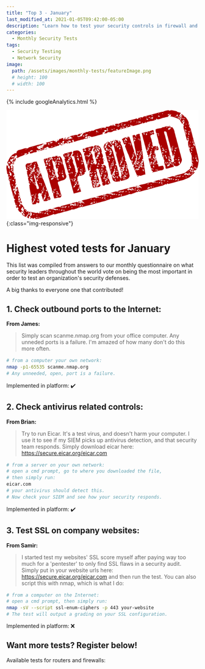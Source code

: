 ```yaml
---
title: "Top 3 - January"
last_modified_at: 2021-01-05T09:42:00-05:00
description: "Learn how to test your security controls in firewall and routers using your command line"
categories:
  - Monthly Security Tests
tags:
  - Security Testing
  - Network Security
image:
  path: /assets/images/monthly-tests/featureImage.png
  # height: 100
  # width: 100
---
```

<!-- Google analytics -->
{% include googleAnalytics.html %}
<!-- leadfeeder analytics -->
<!-- {% include leadfeederAnalytics.html %} -->

![feature image](/assets/images/monthly-tests/featureImage.png){:class="img-responsive"}

# Highest voted tests for January
This list was compiled from answers to our monthly questionnaire on what security leaders throughout the world vote on being the most important in order to test an organization's security defenses. 

A big thanks to everyone one that contributed!

## 1. Check outbound ports to the Internet: 
**From James:**
>Simply scan scanme.nmap.org from your office computer. Any unneded ports is a failure. I'm amazed of how many don't do this more often.

```bash
# from a computer your own network:
nmap -p1-65535 scanme.nmap.org
# Any unneeded, open, port is a failure.
```
Implemented in platform: :heavy_check_mark:

## 2. Check antivirus related controls:
**From Brian:**
>Try to run Eicar. It's a test virus, and doesn't harm your computer. I use it to see if my SIEM picks up antivirus detection, and that security team responds.
Simply download eicar here: https://secure.eicar.org/eicar.com

```bash
# from a server on your own network:
# open a cmd prompt, go to where you downloaded the file, 
# then simply run:
eicar.com
# your antivirus should detect this. 
# Now check your SIEM and see how your security responds.
```
Implemented in platform: :heavy_check_mark:

## 3. Test SSL on company websites:
**From Samir:**
>I started test my websites' SSL score myself after paying way too much for a 'pentester' to only find SSL flaws in a security audit.
Simply put in your website urls here: https://secure.eicar.org/eicar.com and then run the test.
You can also script this with nmap, which is what I do:

```bash
# from a computer on the Internet:
# open a cmd prompt, then simply run:
nmap -sV --script ssl-enum-ciphers -p 443 your-website
# The test will output a grading on your SSL configuration.
```
Implemented in platform: :x:

## Want more tests? Register below!  
Available tests for routers and firewalls:

<script charset="utf-8" type="text/javascript" src="//js.hsforms.net/forms/shell.js"></script>
<script>
  hbspt.forms.create({
	portalId: "8898112",
	formId: "2b1cfdb3-6618-4dd8-86e4-4786274c0d38"
});
</script>



[create account]: #want-more-tests-register-below